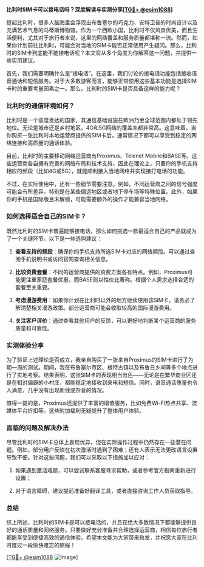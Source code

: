 **比利时SIM卡可以接电话吗？深度解读与实测分享[[TG💪+ @esim1088](https://t.me/s/esim1088)]**

提起比利时，很多人脑海里会浮现出布鲁塞尔的巧克力、安特卫普的时尚设计以及充满艺术气息的马蒂斯博物馆。作为一个西欧小国，比利时不仅风景优美，而且生活便利，尤其对于旅行者来说，这里的网络覆盖和服务质量都堪称一流。然而，如果你计划前往比利时，可能会对当地的SIM卡能否正常使用产生疑问。那么，比利时的SIM卡到底能不能接电话呢？本文将从多个角度为你解答这一问题，并提供一些实用建议。

首先，我们需要明确什么是“接电话”。在这里，我们讨论的接电话功能包括接收语音通话和短信服务。对于大多数游客而言，能够正常使用这些基本功能是选择SIM卡时的重要考量因素之一。那么，比利时的SIM卡是否具备这样的能力呢？

### 比利时的通信环境如何？

比利时是一个高度发达的国家，其通信基础设施在欧洲乃至全球范围内都处于领先地位。无论是城市还是乡村地区，4G和5G网络的覆盖率都非常高。这意味着，当你购买一张比利时本地运营商提供的SIM卡后，通常情况下都可以享受到稳定的网络连接和高质量的通话体验。

目前，比利时的主要移动网络运营商有Proximus、Telenet Mobile和BASE等。这些运营商各自拥有完善的网络布局和技术支持，因此在理论上，只要你的手机支持相应的频段（比如4G或5G），就能顺利接入当地网络并实现接打电话的功能。

不过，在实际使用中，还有一些细节需要注意。例如，不同运营商之间的信号强度可能会有所差异，特别是在某些偏远地区或者地下停车场等特殊位置。此外，如果你的手机是国际版且未解锁，可能需要额外的操作才能兼容当地网络。

### 如何选择适合自己的SIM卡？

既然比利时的SIM卡普遍能够接电话，那么如何挑选一款最适合自己的产品就成为了一个关键环节。以下是一些选购建议：

1. **查看支持的频段**：确保你的手机支持所选SIM卡对应的网络频段。可以通过查阅手机说明书或访问官网查询相关信息。
   
2. **比较资费套餐**：不同的运营商提供的资费方案各有特点。例如，Proximus可能更注重家庭套餐优惠，而BASE则以性价比著称。根据个人需求选择合适的套餐至关重要。

3. **考虑漫游费用**：如果你计划在比利时以外的地方继续使用该SIM卡，请务必了解清楚相关漫游政策。部分运营商可能会收取较高的国际漫游费用。

4. **关注客户评价**：通过查看其他用户的反馈，可以更好地判断某个运营商的服务质量和可靠性。

### 实测体验分享

为了验证上述理论是否成立，我亲自购买了一张来自Proximus的SIM卡进行了为期一周的测试。期间，我在布鲁塞尔市区、根特古镇以及布鲁日乡间等多个地点进行了实地考察。结果表明，这张SIM卡的表现相当出色——无论是在繁华商业区还是在相对偏僻的小村庄，都能稳定地接收到来电和短信。同时，语音通话质量也令人满意，几乎没有出现断线或杂音的情况。

值得一提的是，Proximus还提供了丰富的增值服务，比如免费Wi-Fi热点共享、流媒体平台折扣等。这些附加福利无疑提升了整体用户体验。

### 面临的问题及解决办法

尽管比利时的SIM卡总体上表现优异，但在实际操作过程中仍然存在一些潜在问题。例如，部分用户反映在初次激活时遇到了困难；还有人表示无法更改语言设置导致不便。针对这些问题，我们可以采取以下措施加以应对：

1. 如果遇到激活难题，可以尝试联系客服寻求帮助，或者参考官方指南重新进行设置；
   
2. 对于语言障碍，建议提前准备好翻译工具，或者直接咨询工作人员获取指导。

### 总结

综上所述，比利时的SIM卡是可以接电话的，并且在绝大多数情况下都能够提供良好的通话质量和网络服务。只要做好充分准备并合理选择运营商，相信每位旅行者都能享受到便捷高效的通信体验。希望本文能为大家带来启发，并祝愿大家在比利时度过一段愉快难忘的旅程！

[[TG💪+ @esim1088](https://t.me/s/esim1088) ![Image](https://i.postimg.cc/4NQfJmqS/Snipaste-2025-05-13-00-14-12.png)]